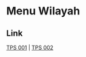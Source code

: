 # Menu Wilayah

## Link

[TPS 001](https://github.com/gigit-pemilu/pemilu-2024-11-aceh/tree/main/pilpres/hitung-suara/sub/11-aceh/sub/11-bireuen/sub/10-jangka/sub/2005-jangka-alue-bie/sub/001-tps)
 | 
[TPS 002](https://github.com/gigit-pemilu/pemilu-2024-11-aceh/tree/main/pilpres/hitung-suara/sub/11-aceh/sub/11-bireuen/sub/10-jangka/sub/2005-jangka-alue-bie/sub/002-tps)

